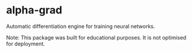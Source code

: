 # alpha-grad
Automatic differentiation engine for training neural networks.

Note: This package was built for educational purposes. It is not optimised for deployment.
